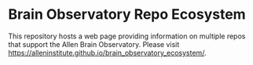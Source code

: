 # Brain Observatory Repo Ecosystem

This repository hosts a web page providing information on multiple repos that support the Allen Brain Observatory. Please visit https://alleninstitute.github.io/brain_observatory_ecosystem/.
